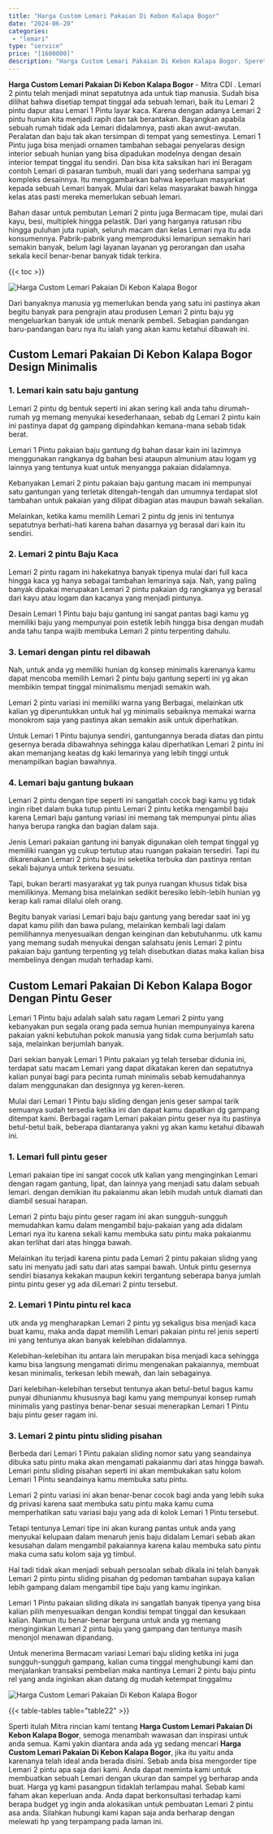 ```yaml
---
title: "Harga Custom Lemari Pakaian Di Kebon Kalapa Bogor"
date: "2024-06-20"
categories:
 - "lemari"
type: "service"
price: "[1600000]"
description: "Harga Custom Lemari Pakaian Di Kebon Kalapa Bogor. Spereti itulah Mitra rincian kami tentang **Harga Custom Lemari Pakaian Di Kebon Kalapa Bogor**, semoga me..."
---
```


**Harga Custom Lemari Pakaian Di Kebon Kalapa Bogor** - Mitra CDI . Lemari 2 pintu telah menjadi minat sepatutnya ada untuk tiap manusia. Sudah bisa dilihat bahwa disetiap tempat tinggal ada sebuah lemari, baik itu Lemari 2 pintu dapur atau Lemari 1 Pintu layar kaca. Karena dengan adanya Lemari 2 pintu hunian kita menjadi rapih dan tak berantakan. Bayangkan apabila sebuah rumah tidak ada Lemari didalamnya, pasti akan awut-awutan. Peralatan dan baju tak akan tersimpan di tempat yang semestinya. Lemari 1 Pintu juga bisa menjadi ornamen tambahan sebagai penyelaras design interior sebuah hunian yang bisa dipadukan modelnya dengan desain interior tempat tinggal itu sendiri. Dan bisa kita saksikan hari ini Beragam contoh Lemari di pasaran tumbuh, muali dari yang sederhana sampai yg kompleks desainnya. Itu menggambarkan bahwa keperluan masyarkat kepada sebuah Lemari banyak. Mulai dari kelas masyarakat bawah hingga kelas atas pasti mereka memerlukan sebuah lemari.

Bahan dasar untuk pembutan Lemari 2 pintu juga Bermacam tipe, mulai dari kayu, besi, multiplek hingga pelastik. Dari yang harganya ratusan ribu hingga puluhan juta rupiah, seluruh macam dan kelas Lemari nya itu ada konsumennya. Pabrik-pabrik yang memproduksi lemaripun semakin hari semakin banyak, belum lagi layanan layanan yg perorangan dan usaha sekala kecil benar-benar banyak tidak terkira.

{{< toc >}}

![Harga Custom Lemari Pakaian Di Kebon Kalapa Bogor](/images/mebel/lemari-umum-021.jpg)

Dari banyaknya manusia yg memerlukan benda yang satu ini pastinya akan begitu banyak para pengrajin atau produsen Lemari 2 pintu baju yg mengeluarkan banyak ide untuk menarik pembeli. Sebagian pandangan baru-pandangan baru nya itu ialah yang akan kamu ketahui dibawah ini.

## Custom Lemari Pakaian Di Kebon Kalapa Bogor Design Minimalis

### 1\. Lemari kain satu baju gantung

Lemari 2 pintu dg bentuk seperti ini akan sering kali anda tahu dirumah-rumah yg memang menyukai kesederhanaan, sebab dg Lemari 2 pintu kain ini pastinya dapat dg gampang dipindahkan kemana-mana sebab tidak berat.

Lemari 1 Pintu pakaian baju gantung dg bahan dasar kain ini lazimnya menggunakan rangkanya dg bahan besi ataupun almunium atau logam yg lainnya yang tentunya kuat untuk menyangga pakaian didalamnya.

Kebanyakan Lemari 2 pintu pakaian baju gantung macam ini mempunyai satu gantungan yang terletak ditengah-tengah dan umumnya terdapat slot tambahan untuk pakaian yang dilipat dibagian atas maupun bawah sekalian.

Melainkan, ketika kamu memilih Lemari 2 pintu dg jenis ini tentunya sepatutnya berhati-hati karena bahan dasarnya yg berasal dari kain itu sendiri.

### 2\. Lemari 2 pintu Baju Kaca

Lemari 2 pintu ragam ini hakekatnya banyak tipenya mulai dari full kaca hingga kaca yg hanya sebagai tambahan lemarinya saja. Nah, yang paling banyak dipakai merupakan Lemari 2 pintu pakaian dg rangkanya yg berasal dari kayu atau logam dan kacanya yang menjadi pintunya.

Desain Lemari 1 Pintu baju baju gantung ini sangat pantas bagi kamu yg memiliki baju yang mempunyai poin estetik lebih hingga bisa dengan mudah anda tahu tanpa wajib membuka Lemari 2 pintu terpenting dahulu.

### 3\. Lemari dengan pintu rel dibawah

Nah, untuk anda yg memiliki hunian dg konsep minimalis karenanya kamu dapat mencoba memilih Lemari 2 pintu baju gantung seperti ini yg akan membikin tempat tinggal minimalismu menjadi semakin wah.

Lemari 2 pintu variasi ini memiliki warna yang Berbagai, melainkan utk kalian yg diperuntukkan untuk hal yg minimalis sebaiknya memakai warna monokrom saja yang pastinya akan semakin asik untuk diperhatikan.

Untuk Lemari 1 Pintu bajunya sendiri, gantungannya berada diatas dan pintu gesernya berada dibawahnya sehingga kalau diperhatikan Lemari 2 pintu ini akan memanjang keatas dg kaki lemarinya yang lebih tinggi untuk menampilkan bagian bawahnya.

### 4\. Lemari baju gantung bukaan

Lemari 2 pintu dengan tipe seperti ini sangatlah cocok bagi kamu yg tidak ingin ribet dalam buka tutup pintu Lemari 2 pintu ketika mengambil baju karena Lemari baju gantung variasi ini memang tak mempunyai pintu alias hanya berupa rangka dan bagian dalam saja.

Jenis Lemari pakaian gantung ini banyak digunakan oleh tempat tinggal yg memiliki ruangan yg cukup tertutup atau ruangan pakaian tersediri. Tapi itu dikarenakan Lemari 2 pintu baju ini seketika terbuka dan pastinya rentan sekali bajunya untuk terkena sesuatu.

Tapi, bukan berarti masyarakat yg tak punya ruangan khusus tidak bisa memilikinya. Memang bisa melainkan sedikit beresiko lebih-lebih hunian yg kerap kali ramai dilalui oleh orang.

Begitu banyak variasi Lemari baju baju gantung yang beredar saat ini yg dapat kamu pilih dan bawa pulang, melainkan kembali lagi dalam pemilihannya menyesuaikan dengan keinginan dan kebutuhanmu. utk kamu yang memang sudah menyukai dengan salahsatu jenis Lemari 2 pintu pakaian baju gantung terpenting yg telah disebutkan diatas maka kalian bisa membelinya dengan mudah terhadap kami.

## Custom Lemari Pakaian Di Kebon Kalapa Bogor Dengan Pintu Geser

Lemari 1 Pintu baju adalah salah satu ragam Lemari 2 pintu yang kebanyakan pun segala orang pada semua hunian mempunyainya karena pakaian yakni kebutuhan pokok manusia yang tidak cuma berjumlah satu saja, melainkan berjumlah banyak.

Dari sekian banyak Lemari 1 Pintu pakaian yg telah tersebar didunia ini, terdapat satu macam Lemari yang dapat dikatakan keren dan sepatutnya kalian punyai bagi para pecinta rumah minimalis sebab kemudahannya dalam menggunakan dan designnya yg keren-keren.

Mulai dari Lemari 1 Pintu baju sliding dengan jenis geser sampai tarik semuanya sudah tersedia ketika ini dan dapat kamu dapatkan dg gampang ditempat kami. Berbagai ragam Lemari pakaian pintu geser nya itu pastinya betul-betul baik, beberapa diantaranya yakni yg akan kamu ketahui dibawah ini.

### 1\. Lemari full pintu geser

Lemari pakaian tipe ini sangat cocok utk kalian yang menginginkan Lemari dengan ragam gantung, lipat, dan lainnya yang menjadi satu dalam sebuah lemari. dengan demikian itu pakaianmu akan lebih mudah untuk diamati dan diambil sesuai harapan.

Lemari 2 pintu baju pintu geser ragam ini akan sungguh-sungguh memudahkan kamu dalam mengambil baju-pakaian yang ada didalam Lemari nya itu karena sekali kamu membuka satu pintu maka pakaianmu akan terlihat dari atas hingga bawah.

Melainkan itu terjadi karena pintu pada Lemari 2 pintu pakaian slidng yang satu ini menyatu jadi satu dari atas sampai bawah. Untuk pintu gesernya sendiri biasanya kekakan maupun kekiri tergantung seberapa banya jumlah pintu pintu geser yg ada diLemari 2 pintu tersebut.

### 2\. Lemari 1 Pintu pintu rel kaca

utk anda yg mengharapkan Lemari 2 pintu yg sekaligus bisa menjadi kaca buat kamu, maka anda dapat memilih Lemari pakaian pintu rel jenis seperti ini yang tentunya akan banyak kelebihan didalamnya.

Kelebihan-kelebihan itu antara lain merupakan bisa menjadi kaca sehingga kamu bisa langsung mengamati dirimu mengenakan pakaiannya, membuat kesan minimalis, terkesan lebih mewah, dan lain sebagainya.

Dari kelebihan-kelebihan tersebut tentunya akan betul-betul bagus kamu punyai dihunianmu khususnya bagi kamu yang mempunyai konsep rumah minimalis yang pastinya benar-benar sesuai menerapkan Lemari 1 Pintu baju pintu geser ragam ini.

### 3\. Lemari 2 pintu pintu sliding pisahan

Berbeda dari Lemari 1 Pintu pakaian sliding nomor satu yang seandainya dibuka satu pintu maka akan mengamati pakaianmu dari atas hingga bawah. Lemari pintu sliding pisahan seperti ini akan membukakan satu kolom Lemari 1 Pintu seandainya kamu membuka satu pintu.

Lemari 2 pintu variasi ini akan benar-benar cocok bagi anda yang lebih suka dg privasi karena saat membuka satu pintu maka kamu cuma memperhatikan satu variasi baju yang ada di kolok Lemari 1 Pintu tersebut.

Tetapi tentunya Lemari tipe ini akan kurang pantas untuk anda yang menyukai kelupaan dalam menaruh jenis baju didalam Lemari sebab akan kesusahan dalam mengambil pakaiannya karena kalau membuka satu pintu maka cuma satu kolom saja yg timbul.

Hal tadi tidak akan menjadi sebuah persoalan sebab dikala ini telah banyak Lemari 2 pintu pintu sliding pisahan dg pedoman tambahan supaya kalian lebih gampang dalam mengambil tipe baju yang kamu inginkan.

Lemari 1 Pintu pakaian sliding dikala ini sangatlah banyak tipenya yang bisa kalian pilih menyesuaikan dengan kondisi tempat tinggal dan kesukaan kalian. Namun itu benar-benar berguna untuk anda yg memang menginginkan Lemari 2 pintu baju yang gampang dan tentunya masih menonjol menawan dipandang.

Untuk menerima Bermacam variasi Lemari baju sliding ketika ini juga sungguh-sungguh gampang, kalian cuma tinggal menghubungi kami dan menjalankan transaksi pembelian maka nantinya Lemari 2 pintu baju pintu rel yang anda inginkan akan datang dg mudah ketempat tinggalmu

![Harga Custom Lemari Pakaian Di Kebon Kalapa Bogor](/images/mebel/lemari-buku-011.jpg)

{{< table-tables table="table22" >}}

Sperti itulah Mitra rincian kami tentang **Harga Custom Lemari Pakaian Di Kebon Kalapa Bogor**, semoga menambah wawasan dan inspirasi untuk anda semua. Kami yakin diantara anda ada yg sedang mencari **Harga Custom Lemari Pakaian Di Kebon Kalapa Bogor**, jika itu yaitu anda karenanya telah ideal anda berada disini. Sebab anda bisa mengorder tipe Lemari 2 pintu apa saja dari kami. Anda dapat meminta kami untuk membuatkan sebuah Lemari dengan ukuran dan sampel yg berharap anda buat. Harga yg kami pasangpun tidaklah terlampau mahal. Sebab kami faham akan keperluan anda. Anda dapat berkonsultasi terhadap kami berapa budget yg ingin anda alokasikan untuk pembuatan Lemari 2 pintu asa anda. Silahkan hubungi kami kapan saja anda berharap dengan melewati hp yang terpampang pada laman ini.
